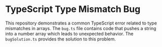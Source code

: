 # TypeScript Type Mismatch Bug

This repository demonstrates a common TypeScript error related to type mismatches in arrays.  The `bug.ts` file contains code that pushes a string into a number array which leads to unexpected behavior. The `bugSolution.ts` provides the solution to this problem.